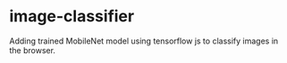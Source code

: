 # image-classifier
Adding trained MobileNet model using tensorflow js to classify images in the browser.
